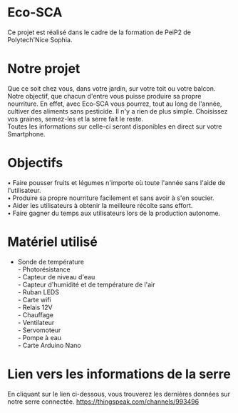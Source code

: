 # Eco-SCA
Ce projet est réalisé dans le cadre de la formation de PeiP2 de Polytech'Nice Sophia.

# Notre projet
Que ce soit chez vous, dans votre jardin, sur votre toit ou votre balcon. Notre objectif, que chacun d'entre vous puisse produire sa propre nourriture. En effet, avec Eco-SCA vous pourrez, tout au long de l'année, cultiver des aliments sans pesticide. Il n'y a rien de plus simple. Choisissez vos graines, semez-les et la serre fait le reste. 
<br>Toutes les informations sur celle-ci seront disponibles en direct sur votre Smartphone. 

# Objectifs
• Faire pousser fruits et légumes n'importe où toute l'année sans l'aide de l'utilisateur.
<br>• Produire sa propre nourriture facilement et sans avoir à s'en soucier.
<br>• Aider les utilisateurs à obtenir la meilleure récolte sans effort.
<br>• Faire gagner du temps aux utilisateurs lors de la production autonome.

# Matériel utilisé
- Sonde de température
<br>- Photorésistance
<br>- Capteur de niveau d'eau
<br>- Capteur d'humidité et de température de l'air
<br>- Ruban LEDS 
<br>- Carte wifi 
<br>- Relais 12V
<br>- Chauffage
<br>- Ventilateur
<br>- Servomoteur 
<br>- Pompe à eau 
<br>- Carte Arduino Nano

# Lien vers les informations de la serre
En cliquant sur le lien ci-dessous, vous trouverez les dernières données sur notre serre connectée. 
https://thingspeak.com/channels/993496


